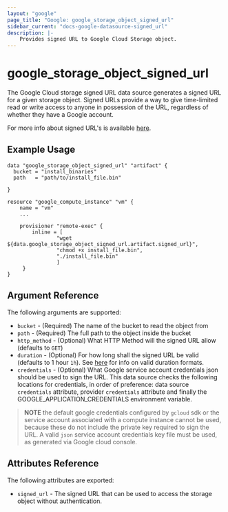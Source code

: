 ```yaml
---
layout: "google"
page_title: "Google: google_storage_object_signed_url"
sidebar_current: "docs-google-datasource-signed_url"
description: |-
    Provides signed URL to Google Cloud Storage object.
---
```


# google\_storage\_object\_signed_url

The Google Cloud storage signed URL data source generates a signed URL for a given storage object. Signed URLs provide a way to give time-limited read or write access to anyone in possession of the URL, regardless of whether they have a Google account.

For more info about signed URL's is available [here](https://cloud.google.com/storage/docs/access-control/signed-urls).

## Example Usage

```
data "google_storage_object_signed_url" "artifact" {
  bucket = "install_binaries"
  path   = "path/to/install_file.bin"

}

resource "google_compute_instance" "vm" {
    name = "vm"
    ...
    
    provisioner "remote-exec" {
        inline = [
                "wget ${data.google_storage_object_signed_url.artifact.signed_url}",
                "chmod +x install_file.bin",
                "./install_file.bin"
                ]
     }
}
```

## Argument Reference

The following arguments are supported:

* `bucket` - (Required) The name of the bucket to read the object from
* `path` - (Required) The full path to the object inside the bucket
* `http_method` - (Optional) What HTTP Method will the signed URL allow (defaults to `GET`)
* `duration` - (Optional) For how long shall the signed URL be valid (defaults to 1 hour `1h`). See [here](https://golang.org/pkg/time/#ParseDuration) for info on valid duration formats.
* `credentials` - (Optional) What Google service account credentials json should be used to sign the URL. This data source checks the following locations for credentials, in order of preference: data source `credentials` attribute, provider `credentials` attribute and finally the GOOGLE_APPLICATION_CREDENTIALS environment variable.
    
> **NOTE** the default google credentials configured by `gcloud` sdk or the service account associated with a compute instance cannot be used, because these do not include the private key required to sign the URL. A valid `json` service account credentials key file must be used, as generated via Google cloud console. 

## Attributes Reference

The following attributes are exported:

* `signed_url` - The signed URL that can be used to access the storage object without authentication.
